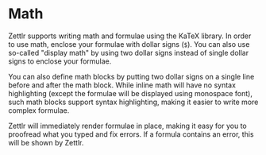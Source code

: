# Math

Zettlr supports writing math and formulae using the KaTeX library. In order to use math, enclose your formulae with dollar signs (`$`). You can also use so-called "display math" by using two dollar signs instead of single dollar signs to enclose your formulae.

You can also define math blocks by putting two dollar signs on a single line before and after the math block. While inline math will have no syntax highlighting (except the formulae will be displayed using monospace font), such math blocks support syntax highlighting, making it easier to write more complex formulae.

Zettlr will immediately render formulae in place, making it easy for you to proofread what you typed and fix errors. If a formula contains an error, this will be shown by Zettlr.
